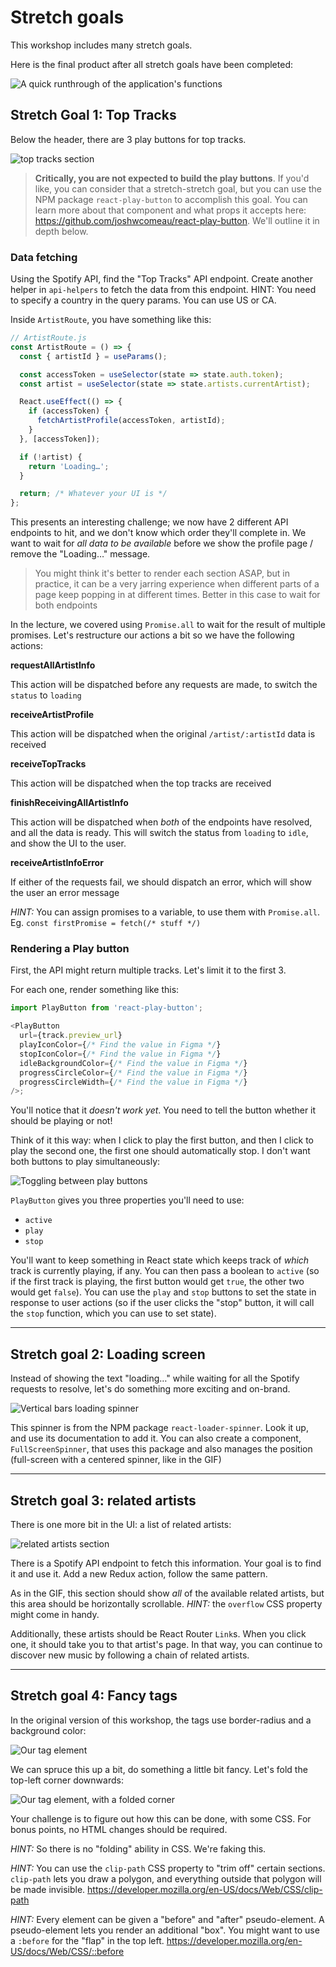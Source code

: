 # Stretch goals

This workshop includes many stretch goals.

Here is the final product after all stretch goals have been completed:

<img src="./__lecture/assets/stretch-goals.gif" alt="A quick runthrough of the application's functions" />

## Stretch Goal 1: Top Tracks

Below the header, there are 3 play buttons for top tracks.

<img src="./__lecture/assets/top-tracks.png" alt="top tracks section" />

> **Critically, you are not expected to build the play buttons**. If you'd like, you can consider that a stretch-stretch goal, but you can use the NPM package `react-play-button` to accomplish this goal. You can learn more about that component and what props it accepts here: https://github.com/joshwcomeau/react-play-button. We'll outline it in depth below.

### Data fetching

Using the Spotify API, find the "Top Tracks" API endpoint. Create another helper in `api-helpers` to fetch the data from this endpoint. HINT: You need to specify a country in the query params. You can use US or CA.

Inside `ArtistRoute`, you have something like this:

```js
// ArtistRoute.js
const ArtistRoute = () => {
  const { artistId } = useParams();

  const accessToken = useSelector(state => state.auth.token);
  const artist = useSelector(state => state.artists.currentArtist);

  React.useEffect(() => {
    if (accessToken) {
      fetchArtistProfile(accessToken, artistId);
    }
  }, [accessToken]);

  if (!artist) {
    return 'Loading…';
  }

  return; /* Whatever your UI is */
};
```

This presents an interesting challenge; we now have 2 different API endpoints to hit, and we don't know which order they'll complete in. We want to wait for _all data to be available_ before we show the profile page / remove the "Loading…" message.

> You might think it's better to render each section ASAP, but in practice, it can be a very jarring experience when different parts of a page keep popping in at different times. Better in this case to wait for both endpoints

In the lecture, we covered using `Promise.all` to wait for the result of multiple promises. Let's restructure our actions a bit so we have the following actions:

**requestAllArtistInfo**

This action will be dispatched before any requests are made, to switch the `status` to `loading`

**receiveArtistProfile**

This action will be dispatched when the original `/artist/:artistId` data is received

**receiveTopTracks**

This action will be dispatched when the top tracks are received

**finishReceivingAllArtistInfo**

This action will be dispatched when _both_ of the endpoints have resolved, and all the data is ready. This will switch the status from `loading` to `idle`, and show the UI to the user.

**receiveArtistInfoError**

If either of the requests fail, we should dispatch an error, which will show the user an error message

_HINT:_ You can assign promises to a variable, to use them with `Promise.all`. Eg. `const firstPromise = fetch(/* stuff */)`

### Rendering a Play button

First, the API might return multiple tracks. Let's limit it to the first 3.

For each one, render something like this:

```js
import PlayButton from 'react-play-button';

<PlayButton
  url={track.preview_url}
  playIconColor={/* Find the value in Figma */}
  stopIconColor={/* Find the value in Figma */}
  idleBackgroundColor={/* Find the value in Figma */}
  progressCircleColor={/* Find the value in Figma */}
  progressCircleWidth={/* Find the value in Figma */}
/>;
```

You'll notice that it _doesn't work yet_. You need to tell the button whether it should be playing or not!

Think of it this way: when I click to play the first button, and then I click to play the second one, the first one should automatically stop. I don't want both buttons to play simultaneously:

<img src="./__lecture/assets/play-toggle.gif" alt="Toggling between play buttons" />

`PlayButton` gives you three properties you'll need to use:

- `active`
- `play`
- `stop`

You'll want to keep something in React state which keeps track of _which_ track is currently playing, if any. You can then pass a boolean to `active` (so if the first track is playing, the first button would get `true`, the other two would get `false`). You can use the `play` and `stop` buttons to set the state in response to user actions (so if the user clicks the "stop" button, it will call the `stop` function, which you can use to set state).

---

## Stretch goal 2: Loading screen

Instead of showing the text "loading…" while waiting for all the Spotify requests to resolve, let's do something more exciting and on-brand.

<img src="./__lecture/assets/loading-spinner.gif" alt="Vertical bars loading spinner" />

This spinner is from the NPM package `react-loader-spinner`. Look it up, and use its documentation to add it. You can also create a component, `FullScreenSpinner`, that uses this package and also manages the position (full-screen with a centered spinner, like in the GIF)

---

## Stretch goal 3: related artists

There is one more bit in the UI: a list of related artists:

<img src="./__lecture/assets/related-artists.gif" alt="related artists section" />

There is a Spotify API endpoint to fetch this information. Your goal is to find it and use it. Add a new Redux action, follow the same pattern.

As in the GIF, this section should show _all_ of the available related artists, but this area should be horizontally scrollable. _HINT:_ the `overflow` CSS property might come in handy.

Additionally, these artists should be React Router `Link`s. When you click one, it should take you to that artist's page. In that way, you can continue to discover new music by following a chain of related artists.

---

## Stretch goal 4: Fancy tags

In the original version of this workshop, the tags use border-radius and a background color:

<img src="./__lecture/assets/tag-before.png" alt="Our tag element" />

We can spruce this up a bit, do something a little bit fancy. Let's fold the top-left corner downwards:

<img src="./__lecture/assets/tag-after.png" alt="Our tag element, with a folded corner" />

Your challenge is to figure out how this can be done, with some CSS. For bonus points, no HTML changes should be required.

_HINT:_ So there is no "folding" ability in CSS. We're faking this.

_HINT:_ You can use the `clip-path` CSS property to "trim off" certain sections. `clip-path` lets you draw a polygon, and everything outside that polygon will be made invisible. https://developer.mozilla.org/en-US/docs/Web/CSS/clip-path

_HINT:_ Every element can be given a "before" and "after" pseudo-element. A pseudo-element lets you render an additional "box". You might want to use a `:before` for the "flap" in the top left. https://developer.mozilla.org/en-US/docs/Web/CSS/::before
